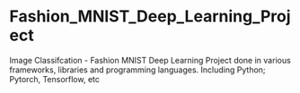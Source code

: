 # Fashion_MNIST_Deep_Learning_Project
Image Classifcation - Fashion MNIST Deep Learning Project done in various frameworks, libraries and programming languages. Including Python; Pytorch, Tensorflow, etc
